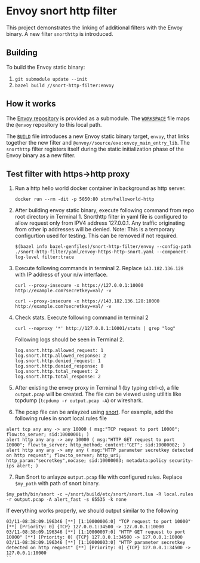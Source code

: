 # Envoy snort http filter

This project demonstrates the linking of additional filters with the Envoy binary.
A new filter `snorthttp` is introduced.

## Building

To build the Envoy static binary:

1. `git submodule update --init`
2. `bazel build //snort-http-filter:envoy`

## How it works

The [Envoy repository](https://github.com/envoyproxy/envoy/) is provided as a submodule.
The [`WORKSPACE`](WORKSPACE) file maps the `@envoy` repository to this local path.

The [`BUILD`](BUILD) file introduces a new Envoy static binary target, `envoy`,
that links together the new filter and `@envoy//source/exe:envoy_main_entry_lib`. The
`snorthttp` filter registers itself during the static initialization phase of the
Envoy binary as a new filter.

## Test filter with https->http proxy

1. Run a http hello world docker container in background as http server.

   `docker run --rm -dit -p 5050:80 strm/helloworld-http`

2. After building envoy static binary, execute following command from repo root directory in Terminal 1.
   Snorthttp filter in yaml file is configured to allow request only from IPV4 address 127.0.0.1. Any traffic originating from other ip addresses will be denied. Note: This is a temporary configurtion used for testing. This can be removed if not required.

   `$(bazel info bazel-genfiles)/snort-http-filter/envoy --config-path ./snort-http-filter/yaml/envoy-https-http-snort.yaml --component-log-level filter:trace`

3. Execute following commands in terminal 2. Replace `143.182.136.128` with IP address of your
   n/w interface.

   `curl --proxy-insecure -x https://127.0.0.1:10000 http://example.com?secretkey=val/ -v`

   `curl --proxy-insecure -x https://143.182.136.128:10000 http://example.com?secretkey=val/ -v`

4. Check stats. Execute following command in terminal 2

   `curl --noproxy '*' http://127.0.0.1:10001/stats | grep "log"`

   Following logs should be seen in Terminal 2.
   ```
   log.snort.http.allowed_request: 1
   log.snort.http.allowed_response: 2
   log.snort.http.denied_request: 1
   log.snort.http.denied_response: 0
   log.snort.http.total_request: 2
   log.snort.http.total_response: 2
   ```

5. After existing the envoy proxy in Terminal 1 (by typing ctrl-c), a file `output.pcap` will be created.
   The file can be viewed using utilitis like tcpdump (`tcpdump -r output.pcap -A`) or wireshark.

6. The pcap file can be anlayzed using [snort](https://github.com/snort3/snort3/tree/master?tab=readme-ov-file#run-snort). For example, add the following rules in snort local.rules file

```
alert tcp any any -> any 10000 ( msg:"TCP request to port 10000"; flow:to_server; sid:10000001; )
alert http any any -> any 10000 ( msg:"HTTP GET request to port 10000"; flow:to_server; http_method; content:"GET"; sid:10000002; )
alert http any any -> any any ( msg:"HTTP parameter secretkey detected on http request"; flow:to_server; http_uri; http_param:"secretkey",nocase; sid:10000003; metadata:policy security-ips alert; )
```

7. Run Snort to anlayze `output.pcap` file with configured rules. Replace `$my_path` with path of snort binary.

`$my_path/bin/snort -c ~/snort/build/etc/snort/snort.lua -R local.rules -r output.pcap -A alert_fast -s 65535 -k none`

If everything works properly, we should output similar to the following

```
03/11-08:38:09.196346 [**] [1:10000006:0] "TCP request to port 10000" [**] [Priority: 0] {TCP} 127.0.0.1:34500 -> 127.0.0.1:10000
03/11-08:38:09.196346 [**] [1:10000007:0] "HTTP GET request to port 10000" [**] [Priority: 0] {TCP} 127.0.0.1:34500 -> 127.0.0.1:10000
03/11-08:38:09.196346 [**] [1:10000003:0] "HTTP parameter secretkey detected on http request" [**] [Priority: 0] {TCP} 127.0.0.1:34500 -> 127.0.0.1:10000
``
